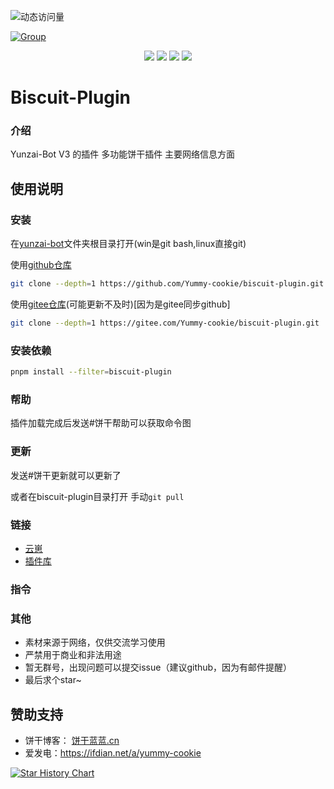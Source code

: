 ![动态访问量](https://count.kjchmc.cn/get/@biscuit-plugin?theme=rule34)<br>

[![Group](https://img.shields.io/badge/群号-691477645-red?style=flat-square&logo=GroupMe&logoColor=white)](https://qm.qq.com/q/lKetgTsYsS) 

<div align=center>
 <img src ="https://img.shields.io/github/stars/Yummy-cookie/biscuit-plugin?"/>
 <img src ="https://img.shields.io/github/issues/Yummy-cookie/biscuit-plugin?logo=github"/>
 <img src ="https://img.shields.io/github/license/Yummy-cookie/biscuit-plugin"/>
 <img src ="https://img.shields.io/github/languages/top/Yummy-cookie/biscuit-plugin?logo=github"/>
</div>

# Biscuit-Plugin

### 介绍
Yunzai-Bot V3 的插件
多功能饼干插件
主要网络信息方面

## 使用说明

### 安装

在[yunzai-bot](https://gitee.com/Le-niao/Yunzai-Bot)文件夹根目录打开(win是git bash,linux直接git)

使用[github仓库](https://github.com/Yummy-cookie/biscuit-plugin)
```bash
git clone --depth=1 https://github.com/Yummy-cookie/biscuit-plugin.git ./plugins/biscuit-plugin/
```

使用[gitee仓库](https://gitee.com/Yummy-cookie/biscuit-plugin)(可能更新不及时)[因为是gitee同步github]
```bash
git clone --depth=1 https://gitee.com/Yummy-cookie/biscuit-plugin.git ./plugins/biscuit-plugin/
```

### 安装依赖

```bash
pnpm install --filter=biscuit-plugin
```

### 帮助

插件加载完成后发送#饼干帮助可以获取命令图

### 更新

发送#饼干更新就可以更新了

或者在biscuit-plugin目录打开
手动`git pull`

### 链接

- [云崽](https://github.com/Le-niao/Yunzai-Bot)
- [插件库](https://github.com/yhArcadia/Yunzai-Bot-plugins-index)

### 指令


### 其他

- 素材来源于网络，仅供交流学习使用
- 严禁用于商业和非法用途
- 暂无群号，出现问题可以提交issue（建议github，因为有邮件提醒）
- 最后求个star~


## 赞助支持

- 饼干博客： [饼干蓝蓝.cn](https://xn--fwt286fa722s.cn/)
- 爱发电：<https://ifdian.net/a/yummy-cookie>


 [![Star History Chart](https://api.star-history.com/svg?repos=biscuit-plugin&type=Date)](https://star-history.com/#biscuit-plugin&Date)
